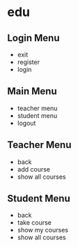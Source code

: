 # edu

## Login Menu
- exit
- register <role> <username> <password>
- login <usenrame> <password>

## Main Menu
- teacher menu
- student menu
- logout

## Teacher Menu
- back
- add course <name> <capacity>
- show all courses

## Student Menu
- back
- take course <name>
- show my courses
- show all courses
